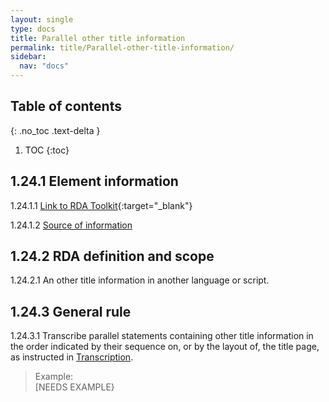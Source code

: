 ```yaml
---
layout: single
type: docs
title: Parallel other title information
permalink: title/Parallel-other-title-information/
sidebar:
  nav: "docs"
---
```


## Table of contents
{: .no_toc .text-delta }

1. TOC
{:toc}

## 1.24.1 Element information

<a name="1.24.1.1">1.24.1.1</a> [Link to RDA Toolkit](https://beta.rdatoolkit.org/Content/Index?externalId=en-US_ala-80c7de78-1700-38d0-8703-a4779c9ed064){:target="_blank"}

<a name="1.24.1.2">1.24.1.2</a> [Source of information](/DCRMR/title/)

## 1.24.2 RDA definition and scope

<a name="1.24.2.1">1.24.2.1</a> An other title information in another language or script.

## 1.24.3 General rule

<a name="1.24.3.1">1.24.3.1</a> Transcribe parallel statements containing other title information in the order indicated by their sequence on, or by the layout of, the title page, as instructed in [Transcription](/DCRMR/general-rules/Transcription/).

>Example:  
> [NEEDS EXAMPLE}